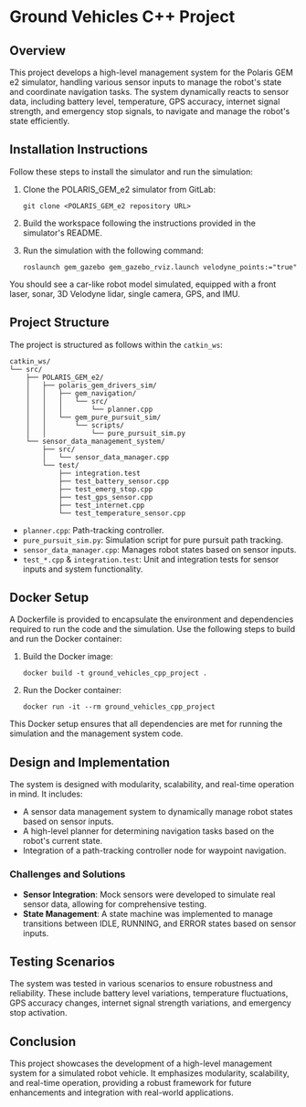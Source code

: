 # Ground Vehicles C++ Project

## Overview

This project develops a high-level management system for the Polaris GEM e2 simulator, handling various sensor inputs to manage the robot's state and coordinate navigation tasks. The system dynamically reacts to sensor data, including battery level, temperature, GPS accuracy, internet signal strength, and emergency stop signals, to navigate and manage the robot's state efficiently.

## Installation Instructions

Follow these steps to install the simulator and run the simulation:

1. Clone the POLARIS_GEM_e2 simulator from GitLab:

   ```
   git clone <POLARIS_GEM_e2 repository URL>
   ```

2. Build the workspace following the instructions provided in the simulator's README.

3. Run the simulation with the following command:

   ```
   roslaunch gem_gazebo gem_gazebo_rviz.launch velodyne_points:="true"
   ```

You should see a car-like robot model simulated, equipped with a front laser, sonar, 3D Velodyne lidar, single camera, GPS, and IMU.

## Project Structure

The project is structured as follows within the `catkin_ws`:

```
catkin_ws/
└── src/
    ├── POLARIS_GEM_e2/
    │   ├── polaris_gem_drivers_sim/
    │   │   ├── gem_navigation/
    │   │   │   └── src/
    │   │   │       └── planner.cpp
    │   │   └── gem_pure_pursuit_sim/
    │   │       └── scripts/
    │   │           └── pure_pursuit_sim.py
    └── sensor_data_management_system/
        ├── src/
        │   └── sensor_data_manager.cpp
        └── test/
            ├── integration.test
            ├── test_battery_sensor.cpp
            ├── test_emerg_stop.cpp
            ├── test_gps_sensor.cpp
            ├── test_internet.cpp
            └── test_temperature_sensor.cpp
```

- `planner.cpp`: Path-tracking controller.
- `pure_pursuit_sim.py`: Simulation script for pure pursuit path tracking.
- `sensor_data_manager.cpp`: Manages robot states based on sensor inputs.
- `test_*.cpp` & `integration.test`: Unit and integration tests for sensor inputs and system functionality.

## Docker Setup

A Dockerfile is provided to encapsulate the environment and dependencies required to run the code and the simulation. Use the following steps to build and run the Docker container:

1. Build the Docker image:

   ```
   docker build -t ground_vehicles_cpp_project .
   ```

2. Run the Docker container:

   ```
   docker run -it --rm ground_vehicles_cpp_project
   ```

This Docker setup ensures that all dependencies are met for running the simulation and the management system code.

## Design and Implementation

The system is designed with modularity, scalability, and real-time operation in mind. It includes:

- A sensor data management system to dynamically manage robot states based on sensor inputs.
- A high-level planner for determining navigation tasks based on the robot's current state.
- Integration of a path-tracking controller node for waypoint navigation.

### Challenges and Solutions

- **Sensor Integration**: Mock sensors were developed to simulate real sensor data, allowing for comprehensive testing.
- **State Management**: A state machine was implemented to manage transitions between IDLE, RUNNING, and ERROR states based on sensor inputs.

## Testing Scenarios

The system was tested in various scenarios to ensure robustness and reliability. These include battery level variations, temperature fluctuations, GPS accuracy changes, internet signal strength variations, and emergency stop activation.

## Conclusion

This project showcases the development of a high-level management system for a simulated robot vehicle. It emphasizes modularity, scalability, and real-time operation, providing a robust framework for future enhancements and integration with real-world applications.
